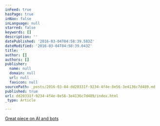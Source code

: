 ```yaml
---
inFeed: true
hasPage: true
inNav: false
inLanguage: null
starred: false
keywords: []
description: ''
datePublished: '2016-03-04T04:58:39.583Z'
dateModified: '2016-03-04T04:58:39.043Z'
title: ''
author: []
authors: []
publisher:
  name: null
  domain: null
  url: null
  favicon: null
sourcePath: _posts/2016-03-04-dd20331f-9234-4f4e-8e56-3e4136c7d489.md
published: true
url: dd20331f-9234-4f4e-8e56-3e4136c7d489/index.html
_type: Article

---
```

[Great piece on AI and bots][0]

[0]: https://medium.com/@tedlivingston/the-future-of-chat-isn-t-ai-b07f65bc252#.4w3ma3wfo